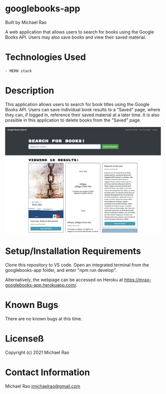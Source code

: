 # googlebooks-app

Built by Michael Rao

A web application that allows users to search for books using the Google Books API. Users may also save books and view their saved material.

# Technologies Used

    - MERN stack

# Description

This application allows users to search for book titles using the Google Books API. Users can save individual book results to a "Saved" page, where they can, if logged in, reference their saved material at a later time. It is also possible in this application to delete books from the "Saved" page.

![app screenshot](https://raw.githubusercontent.com/jmrao002/googlebooks-app/main/client/public/screenshot.png "App Screenshot")

# Setup/Installation Requirements

Clone this repository to VS code. Open an integrated terminal from the googlebooks-app folder, and enter "npm run develop".

Alternatively, the webpage can be accessed on Heroku at https://mrao-googlebooks-app.herokuapp.com/.

# Known Bugs

There are no known bugs at this time.

# Licenseß

Copyright (c) 2021 Michael Rao

# Contact Information

Michael Rao jmichaelrao@gmail.com
